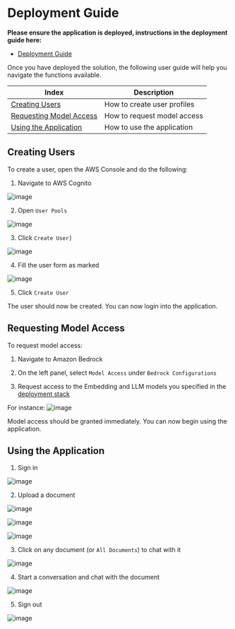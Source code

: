 # Deployment Guide

**Please ensure the application is deployed, instructions in the deployment guide here:**
- [Deployment Guide](./deploymentGuide.md)

Once you have deployed the solution, the following user guide will help you navigate the functions available.

| Index    | Description |
| -------- | ------- |
| [Creating Users](#creating-users)  | How to create user profiles |
| [Requesting Model Access](#requesting-model-access)  | How to request model access |
| [Using the Application](#using-the-application)  | How to use the application |

## Creating Users
To create a user, open the AWS Console and do the following:

1. Navigate to AWS Cognito

![image](./images/cognito_search.png)

2. Open `User Pools`

![image](./images/cognito_user_pools.png)

3. Click `Create User]`

![image](./images/cognito_create_user.png)

4. Fill the user form as marked

![image](./images/cognito_create_done.png)

5. Click `Create User`

The user should now be created. You can now login into the application.


## Requesting Model Access
To request model access:

1. Navigate to Amazon Bedrock

2. On the left panel, select `Model Access` under `Bedrock Configurations`

3. Request access to the Embedding and LLM models you specified in the [deployment stack](../backend/lib/document-chat.ts)

For instance:
![image](./images/model_access.png)

Model access should be granted immediately. You can now begin using the application.


## Using the Application

1. Sign in

![image](./images/usage_login.png)

2. Upload a document

![image](./images/usage_upload_1.png)

![image](./images/usage_upload_2.png)

![image](./images/usage_upload_3.png)

3. Click on any document (or `All Documents`) to chat with it

![image](./images/usage_open_doc.png)

4. Start a conversation and chat with the document

![image](./images/usage_chat.png)

5. Sign out

![image](./images/usage_signout.png)



